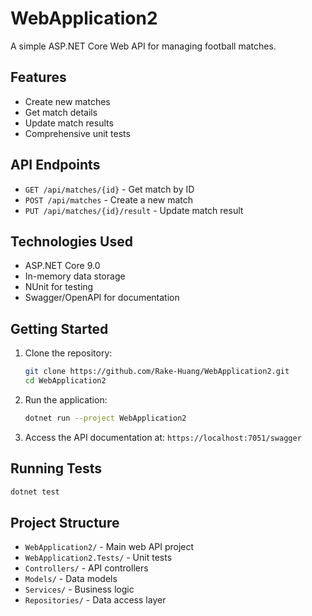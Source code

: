 # WebApplication2

A simple ASP.NET Core Web API for managing football matches.

## Features

- Create new matches
- Get match details
- Update match results
- Comprehensive unit tests

## API Endpoints

- `GET /api/matches/{id}` - Get match by ID
- `POST /api/matches` - Create a new match
- `PUT /api/matches/{id}/result` - Update match result

## Technologies Used

- ASP.NET Core 9.0
- In-memory data storage
- NUnit for testing
- Swagger/OpenAPI for documentation

## Getting Started

1. Clone the repository:
   ```bash
   git clone https://github.com/Rake-Huang/WebApplication2.git
   cd WebApplication2
   ```

2. Run the application:
   ```bash
   dotnet run --project WebApplication2
   ```

3. Access the API documentation at: `https://localhost:7051/swagger`

## Running Tests

```bash
dotnet test
```

## Project Structure

- `WebApplication2/` - Main web API project
- `WebApplication2.Tests/` - Unit tests
- `Controllers/` - API controllers
- `Models/` - Data models
- `Services/` - Business logic
- `Repositories/` - Data access layer 